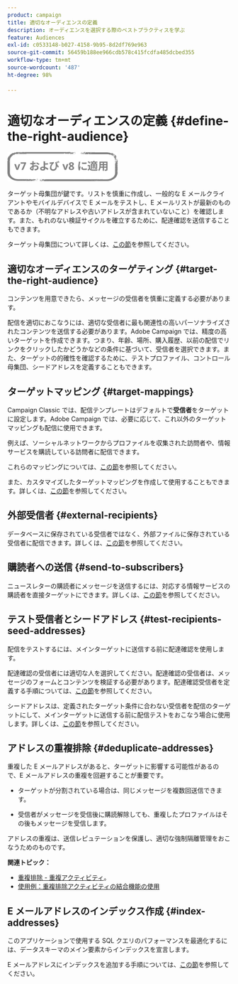```yaml
---
product: campaign
title: 適切なオーディエンスの定義
description: オーディエンスを選択する際のベストプラクティスを学ぶ
feature: Audiences
exl-id: c0533148-b027-4158-9b95-8d2df769e963
source-git-commit: 56459b188ee966cdb578c415fcdfa485dcbed355
workflow-type: tm+mt
source-wordcount: '487'
ht-degree: 98%

---
```


# 適切なオーディエンスの定義 {#define-the-right-audience}

![](../../assets/common.svg)

ターゲット母集団が鍵です。リストを慎重に作成し、一般的な E メールクライアントやモバイルデバイスで E メールをテストし、E メールリストが最新のものであるか（不明なアドレスや古いアドレスが含まれていないこと）を確認します。また、もれのない検証サイクルを確立するために、配達確認を送信することもできます。

ターゲット母集団について詳しくは、[この節](steps-defining-the-target-population.md)を参照してください。

## 適切なオーディエンスのターゲティング {#target-the-right-audience}

コンテンツを用意できたら、メッセージの受信者を慎重に定義する必要があります。

配信を適切におこなうには、適切な受信者に最も関連性の高いパーソナライズされたコンテンツを送信する必要があります。Adobe Campaign では、精度の高いターゲットを作成できます。つまり、年齢、場所、購入履歴、以前の配信でリンクをクリックしたかどうかなどの条件に基づいて、受信者を選択できます。また、ターゲットの的確性を確認するために、テストプロファイル、コントロール母集団、シードアドレスを定義することもできます。

## ターゲットマッピング {#target-mappings}

Campaign Classic では、配信テンプレートはデフォルトで&#x200B;**受信者**&#x200B;をターゲットに設定します。Adobe Campaign では、必要に応じて、これ以外のターゲットマッピングも配信に使用できます。

例えば、ソーシャルネットワークからプロファイルを収集された訪問者や、情報サービスを購読している訪問者に配信できます。

これらのマッピングについては、[この節](selecting-a-target-mapping.md)を参照してください。

また、カスタマイズしたターゲットマッピングを作成して使用することもできます。詳しくは、[この節](../../configuration/using/target-mapping.md)を参照してください。

## 外部受信者 {#external-recipients}

データベースに保存されている受信者ではなく、外部ファイルに保存されている受信者に配信できます。詳しくは、[この節](steps-defining-the-target-population.md#selecting-external-recipients)を参照してください。

## 購読者への送信 {#send-to-subscribers}

ニュースレターの購読者にメッセージを送信するには、対応する情報サービスの購読者を直接ターゲットにできます。詳しくは、[この節](managing-subscriptions.md#delivering-to-the-subscribers-of-a-service)を参照してください。


## テスト受信者とシードアドレス {#test-recipients-seed-addresses}

配信をテストするには、メインターゲットに送信する前に配達確認を使用します。

配達確認の受信者には適切な人を選択してください。配達確認の受信者は、メッセージのフォームとコンテンツを検証する必要があります。配達確認受信者を定義する手順については、[この節](steps-defining-the-target-population.md#selecting-the-proof-target)を参照してください。

シードアドレスは、定義されたターゲット条件に合わない受信者を配信のターゲットにして、メインターゲットに送信する前に配信テストをおこなう場合に使用します。詳しくは、[この節](about-seed-addresses.md)を参照してください。

## アドレスの重複排除 {#deduplicate-addresses}

重複した E メールアドレスがあると、ターゲットに影響する可能性があるので、E メールアドレスの重複を回避することが重要です。

* ターゲットが分割されている場合は、同じメッセージを複数回送信できます。

* 受信者がメッセージを受信後に購読解除しても、重複したプロファイルはその後もメッセージを受信します。

アドレスの重複は、送信レピュテーションを保護し、適切な強制隔離管理をおこなうためのものです。

**関連トピック：**

* [重複排除 - 重複アクティビティ](../../workflow/using/deduplication.md)。
* [使用例：重複排除アクティビティの結合機能の使用](../../workflow/using/deduplication-merge.md)

## E メールアドレスのインデックス作成 {#index-addresses}

このアプリケーションで使用する SQL クエリのパフォーマンスを最適化するには、データスキーマのメイン要素からインデックスを宣言します。

E メールアドレスにインデックスを追加する手順については、[この節](../../configuration/using/database-mapping.md#indexed-fields)を参照してください。
